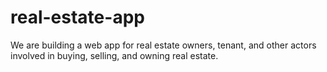 # real-estate-app
We are building a web app for real estate owners, tenant, and other actors involved in buying, selling, and owning real estate.
